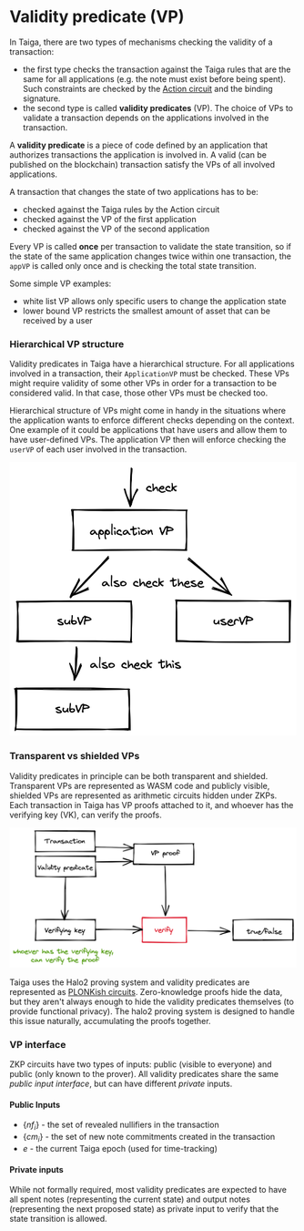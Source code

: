 # Validity predicate (VP)

In Taiga, there are two types of mechanisms checking the validity of a transaction: 
* the first type checks the transaction against the Taiga rules that are the same for all applications (e.g. the note must exist before being spent). Such constraints are checked by the [Action circuit](./action.md) and the binding signature.
* the second type is called **validity predicates** (VP). The choice of VPs to validate a transaction depends on the applications involved in the transaction.

A **validity predicate** is a piece of code defined by an application that authorizes transactions the application is involved in.  A valid (can be published on the blockchain) transaction satisfy the VPs of all involved applications.

A transaction that changes the state of two applications has to be:
* checked against the Taiga rules by the Action circuit
* checked against the VP of the first application
* checked against the VP of the second application

Every VP is called **once** per transaction to validate the state transition, so if the state of the same application changes twice within one transaction, the `appVP` is called only once and is checking the total state transition.

Some simple VP examples:
- white list VP allows only specific users to change the application state
- lower bound VP restricts the smallest amount of asset that can be received by a user

### Hierarchical VP structure
Validity predicates in Taiga have a hierarchical structure. For all applications involved in a transaction, their `ApplicationVP` must be checked. 
These VPs might require validity of some other VPs in order for a transaction to be considered valid. 
In that case, those other VPs must be checked too.

Hierarchical structure of VPs might come in handy in the situations where the application wants to enforce different checks depending on the context. 
One example of it could be applications that have users and allow them to have user-defined VPs. 
The application VP then will enforce checking the `userVP` of each user involved in the transaction.

![img.png](images/vp_hierarchy.png)

### Transparent vs shielded VPs
Validity predicates in principle can be both transparent and shielded. Transparent VPs are represented as WASM code and publicly visible, 
shielded VPs are represented as arithmetic circuits hidden under ZKPs. Each transaction in Taiga has VP proofs attached to it, 
and whoever has the verifying key (VK), can verify the proofs.

![img.png](images/vp_img.png)

Taiga uses the Halo2 proving system and validity predicates are represented as [PLONKish circuits](https://zcash.github.io/halo2/concepts/arithmetization.html).
Zero-knowledge proofs hide the data, but they aren't always enough to hide the validity predicates themselves (to provide functional privacy).
The halo2 proving system is designed to handle this issue naturally, accumulating the proofs together.

### VP interface

ZKP circuits have two types of inputs: public (visible to everyone) and public (only known to the prover).
All validity predicates share the same *public input interface*, but can have different *private* inputs.

#### Public Inputs

* $\{nf_i\}$ - the set of revealed nullifiers in the transaction
* $\{cm_i\}$ - the set of new note commitments created in the transaction
* $e$ - the current Taiga epoch (used for time-tracking)

#### Private inputs

While not formally required, most validity predicates are expected to have all spent notes (representing the current state) and output notes (representing the next proposed state) as private input to verify that the state transition is allowed.



